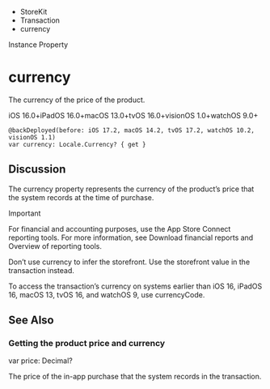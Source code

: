 

- StoreKit
- Transaction
-  currency 

Instance Property

# currency

The currency of the price of the product.

iOS 16.0+iPadOS 16.0+macOS 13.0+tvOS 16.0+visionOS 1.0+watchOS 9.0+

``` source
@backDeployed(before: iOS 17.2, macOS 14.2, tvOS 17.2, watchOS 10.2, visionOS 1.1)
var currency: Locale.Currency? { get }
```

## Discussion

The currency property represents the currency of the product’s price that the system records at the time of purchase.

Important

For financial and accounting purposes, use the App Store Connect reporting tools. For more information, see Download financial reports and Overview of reporting tools.

Don’t use currency to infer the storefront. Use the storefront value in the transaction instead.

To access the transaction’s currency on systems earlier than iOS 16, iPadOS 16, macOS 13, tvOS 16, and watchOS 9, use currencyCode.

## See Also

### Getting the product price and currency

var price: Decimal?

The price of the in-app purchase that the system records in the transaction.

